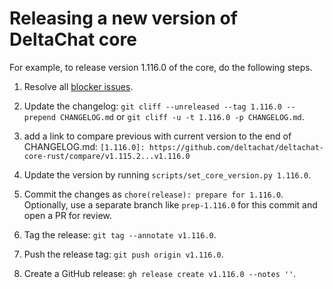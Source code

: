 # Releasing a new version of DeltaChat core

For example, to release version 1.116.0 of the core, do the following steps.

1. Resolve all [blocker issues](https://github.com/deltachat/deltachat-core-rust/labels/blocker).

2. Update the changelog: `git cliff --unreleased --tag 1.116.0 --prepend CHANGELOG.md` or `git cliff -u -t 1.116.0 -p CHANGELOG.md`.

3. add a link to compare previous with current version to the end of CHANGELOG.md:
  `[1.116.0]: https://github.com/deltachat/deltachat-core-rust/compare/v1.115.2...v1.116.0`

4. Update the version by running `scripts/set_core_version.py 1.116.0`.

5. Commit the changes as `chore(release): prepare for 1.116.0`.
   Optionally, use a separate branch like `prep-1.116.0` for this commit and open a PR for review.

6. Tag the release: `git tag --annotate v1.116.0`.

7. Push the release tag: `git push origin v1.116.0`.

8. Create a GitHub release: `gh release create v1.116.0 --notes ''`.
